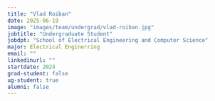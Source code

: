 ```yaml
---
title: "Vlad Roiban"
date: 2025-06-19
image: "images/team/undergrad/vlad-roiban.jpg"
jobtitle: "Undergraduate Student"
jobdpt: "School of Electrical Engineering and Computer Science"
major: Electrical Enginerring
email: ""
linkedinurl: ""
startdate: 2024
grad-student: false
ug-student: true
alumni: false
---
```


